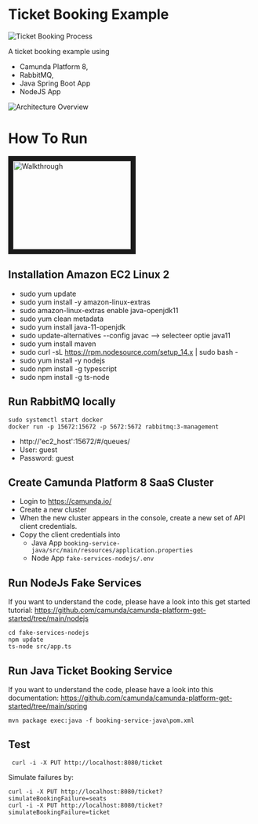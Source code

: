 # Ticket Booking Example

![Ticket Booking Process](booking-service-java/src/main/resources/ticket-booking.png)

A ticket booking example using 
* Camunda Platform 8, 
* RabbitMQ,
* Java Spring Boot App
* NodeJS App

![Architecture Overview](architecture.png)

# How To Run

<a href="http://www.youtube.com/watch?feature=player_embedded&v=m3MYuRKLZa8" target="_blank"><img src="http://img.youtube.com/vi/m3MYuRKLZa8/0.jpg" alt="Walkthrough" width="240" height="180" border="10" /></a>

## Installation Amazon EC2 Linux 2
* sudo yum update
* sudo yum install -y amazon-linux-extras
* sudo amazon-linux-extras enable java-openjdk11
* sudo yum clean metadata
* sudo yum install java-11-openjdk
* sudo update-alternatives --config javac --> selecteer optie java11
* sudo yum install maven
* sudo curl -sL https://rpm.nodesource.com/setup_14.x | sudo bash -
* sudo yum install -y nodejs
* sudo npm install -g typescript
* sudo npm install -g ts-node

## Run RabbitMQ locally

```
sudo systemctl start docker
docker run -p 15672:15672 -p 5672:5672 rabbitmq:3-management
```

* http://'ec2_host':15672/#/queues/
* User: guest
* Password: guest


## Create Camunda Platform 8 SaaS Cluster

* Login to https://camunda.io/
* Create a new cluster
* When the new cluster appears in the console, create a new set of API client credentials.
* Copy the client credentials into
  * Java App  `booking-service-java/src/main/resources/application.properties`
  * Node App `fake-services-nodejs/.env`


## Run NodeJs Fake Services

If you want to understand the code, please have a look into this get started tutorial: https://github.com/camunda/camunda-platform-get-started/tree/main/nodejs

```
cd fake-services-nodejs
npm update
ts-node src/app.ts
```

## Run Java Ticket Booking Service

If you want to understand the code, please have a look into this documentation: https://github.com/camunda/camunda-platform-get-started/tree/main/spring

```
mvn package exec:java -f booking-service-java\pom.xml
```

## Test

```
 curl -i -X PUT http://localhost:8080/ticket
```

Simulate failures by:

```
curl -i -X PUT http://localhost:8080/ticket?simulateBookingFailure=seats
curl -i -X PUT http://localhost:8080/ticket?simulateBookingFailure=ticket
```
